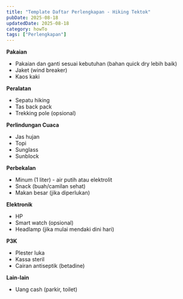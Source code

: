 ```yaml
---
title: "Template Daftar Perlengkapan - Hiking Tektok"
pubDate: 2025-08-18
updatedDate: 2025-08-18
category: howTo
tags: ["Perlengkapan"]
---
```


**Pakaian**
- Pakaian dan ganti sesuai kebutuhan (bahan quick dry lebih baik)
- Jaket (wind breaker)
- Kaos kaki

**Peralatan**
- Sepatu hiking
- Tas back pack
- Trekking pole (opsional)

**Perlindungan Cuaca**
- Jas hujan
- Topi
- Sunglass
- Sunblock

**Perbekalan**
- Minum (1 liter) - air putih atau elektrolit
- Snack (buah/camilan sehat)
- Makan besar (jika diperlukan)

**Elektronik**
- HP
- Smart watch (opsional)
- Headlamp (jika mulai mendaki dini hari)

**P3K**
- Plester luka
- Kassa steril
- Cairan antiseptik (betadine)

**Lain-lain**
- Uang cash (parkir, toilet)